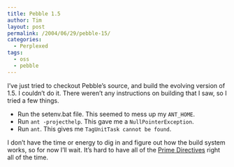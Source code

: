```yaml
---
title: Pebble 1.5
author: Tim
layout: post
permalink: /2004/06/29/pebble-15/
categories:
  - Perplexed
tags:
  - oss
  - pebble
---
```

I&#8217;ve just tried to checkout Pebble&#8217;s source, and build the evolving version of 1.5. I couldn&#8217;t do it. There weren&#8217;t any instructions on building that I saw, so I tried a few things.

  * Run the setenv.bat file. This seemed to mess up my `ANT_HOME`.
  * Run `ant -projecthelp`. This gave me a `NullPointerException`.
  * Run `ant`. This gives me `TagUnitTask cannot be found`.

I don&#8217;t have the time or energy to dig in and figure out how the build system works, so for now I&#8217;ll wait. It&#8217;s hard to have all of the [Prime Directives][1] right all of the time.

 [1]: http://csdl.ics.hawaii.edu/~johnson/413s02/prime_directives.htm
